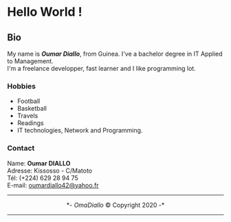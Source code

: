# Hello World !

## Bio

My name is **_Oumar Diallo_**, from Guinea. I've a bachelor degree in IT Applied to Management. <br/>
I'm a freelance developper, fast learner and I like programming  lot.

### Hobbies

- Football
- Basketball
- Travels
- Readings
- IT technologies, Network and Programming.

### Contact

Name: **Oumar DIALLO**<br/>
Adresse: Kissosso - C/Matoto<br/>
Tél: (+224) 629 28 94 75<br/>
E-mail: oumardiallo42@yahoo.fr<br/>
<hr/><p align="center">*- <i>OmaDiallo</i> &copy Copyright 2020 -*</p><hr/>
